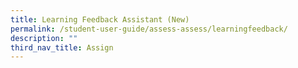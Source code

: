 ```yaml
---
title: Learning Feedback Assistant (New)
permalink: /student-user-guide/assess-assess/learningfeedback/
description: ""
third_nav_title: Assign
---
```

